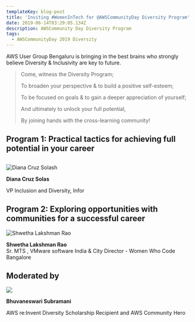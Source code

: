 ```yaml
---
templateKey: blog-post
title: 'Inviting #WomenInTech for @AWSCommunityDay Diversity Program'
date: 2019-06-14T03:29:05.134Z
description: AWSCommunity Day Diversity Program
tags:
  - AWSCommunityDay 2019 Diversity
---
```

AWS User Group Bengaluru is bringing in the best brains who strongly believe Diversity & Inclusivity are key to future.

> Come, witness the Diversity Program; 
>
> To broaden your perspective & to build a positive self-esteem; 
>
> To be focused on goals & to gain a deeper appreciation of yourself; 
>
> And ultimately to unlock your full potential,
>
> By joining hands with the cross-learning community!



## **Program 1:** Practical tactics for achieving full potential in your career 

## 

![Diana Cruz Solash](/img/diana.jpg)

**Diana Cruz Solas**

VP Inclusion and Diversity, Infor

## Program 2: Exploring opportunities with communities for a successful career

![Shwetha Lakshman Rao](/img/shwetha.jpg)

**Shwetha Lakshman Rao**\
Sr. MTS , VMware software India & City Director - Women Who Code Bangalore



## Moderated by

![](/img/bhuvana-pic.jpg)

**Bhuvaneswari Subramani**

AWS re:Invent Diversity Scholarship Recipient and AWS Community Hero
